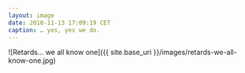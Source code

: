 ```yaml
---
layout: image
date: 2010-11-13 17:09:19 CET
caption: … yes, yes we do.
---
```


![Retards… we all know one]({{ site.base_uri }}/images/retards-we-all-know-one.jpg)